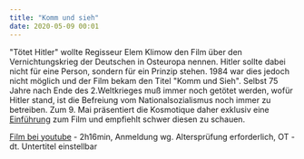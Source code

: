 ```yaml
---
title: "Komm und sieh"
date: 2020-05-09 00:01
---
```


"Tötet Hitler" wollte Regisseur Elem Klimow den Film über den Vernichtungskrieg
der Deutschen in Osteuropa nennen. Hitler sollte dabei nicht für eine Person,
sondern für ein Prinzip stehen. 1984 war dies jedoch nicht möglich
und der Film bekam den Titel "Komm und Sieh". Selbst 75 Jahre nach Ende 
des 2.Weltkrieges muß immer noch getötet werden, wofür Hitler stand,
ist die Befreiung vom Nationalsozialismus noch immer zu betreiben. 
Zum 9. Mai präsentiert die Kosmotique daher exklusiv eine [Einführung](https://kosmotique.org/texts/2020-05-09-gehundsieh-filmeinf%C3%BChrung.html) 
zum Film und empfiehlt schwer diesen zu schauen.

[Film bei youtube](https://www.youtube.com/watch?v=UkkJZweYaLI) - 2h16min, Anmeldung wg. Altersprüfung erforderlich, OT - dt. Untertitel einstellbar
